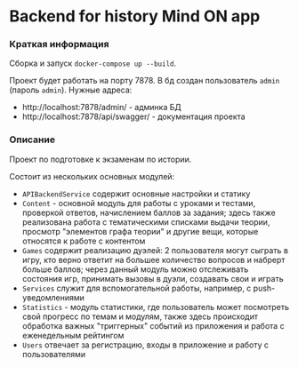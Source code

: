 # Backend for history Mind ON app

### Краткая информация

Сборка и запуск `docker-compose up --build`.

Проект будет работать на порту 7878. В бд создан пользователь `admin` (пароль `admin`).
Нужные адреса:
 - http://localhost:7878/admin/ - админка БД
 - http://localhost:7878/api/swagger/ - документация проекта

### Описание

Проект по подготовке к экзаменам по истории.

Состоит из нескольких основных модулей:
 - `APIBackendService` содержит основные настройки и статику
 - `Content` - основной модуль для работы с уроками и тестами, проверкой ответов, начислением баллов за задания; здесь также реализована работа с тематическими списками выдачи теории, просмотр "элементов графа теории" и другие вещи, которые относятся к работе с контентом
 - `Games` содержит реализацию дуэлей: 2 пользователя могут сыграть в игру, кто верно ответит на большее количество вопросов и набрерт больше баллов; через данный модуль можно отслеживать состояния игр, принимать вызовы в дуэли, создавать свои и играть
 - `Services` служит для вспомогательной работы, например, с push-уведомлениями
 - `Statistics` - модуль статистики, где пользователь может посмотреть свой прогресс по темам и модулям, также здесь происходит обработка важных "триггерных" событий из приложения и работа с еженедельным рейтингом
 - `Users` отвечает за регистрацию, входы в приложение и работу с пользователями
